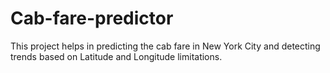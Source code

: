 # Cab-fare-predictor
This project helps in predicting the cab fare in New York City and detecting trends based on Latitude and Longitude limitations.
